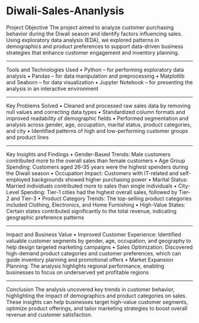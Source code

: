 # Diwali-Sales-Ananlysis
Project Objective
The project aimed to analyze customer purchasing behavior during the Diwali season and identify factors influencing sales. Using exploratory data analysis (EDA), we explored patterns in demographics and product preferences to support data-driven business strategies that enhance customer engagement and inventory planning.
________________________________________
Tools and Technologies Used
•	Python – for performing exploratory data analysis
•	Pandas – for data manipulation and preprocessing
•	Matplotlib and Seaborn – for data visualization
•	Jupyter Notebook – for presenting the analysis in an interactive environment
________________________________________
Key Problems Solved
•	Cleaned and processed raw sales data by removing null values and correcting data types
•	Standardized column formats and improved readability of demographic fields
•	Performed segmentation and analysis across gender, age, occupation, marital status, product categories, and city
•	Identified patterns of high and low-performing customer groups and product lines
________________________________________
Key Insights and Findings
•	Gender-Based Trends: Male customers contributed more to the overall sales than female customers
•	Age Group Spending: Customers aged 26–35 years were the highest spenders during the Diwali season
•	Occupation Impact: Customers with IT-related and self-employed backgrounds showed higher purchasing power
•	Marital Status: Married individuals contributed more to sales than single individuals
•	City-Level Spending: Tier-1 cities had the highest overall sales, followed by Tier-2 and Tier-3
•	Product Category Trends: The top-selling product categories included Clothing, Electronics, and Home Furnishing
•	High-Value States: Certain states contributed significantly to the total revenue, indicating geographic preference patterns
________________________________________
Impact and Business Value
•	Improved Customer Experience: Identified valuable customer segments by gender, age, occupation, and geography to help design targeted marketing campaigns
•	Sales Optimization: Discovered high-demand product categories and customer preferences, which can guide inventory planning and promotional offers
•	Market Expansion Planning: The analysis highlights regional performance, enabling businesses to focus on underserved yet profitable regions
________________________________________
Conclusion
The analysis uncovered key trends in customer behavior, highlighting the impact of demographics and product categories on sales. These insights can help businesses target high-value customer segments, optimize product offerings, and tailor marketing strategies to boost overall revenue and customer satisfaction.
